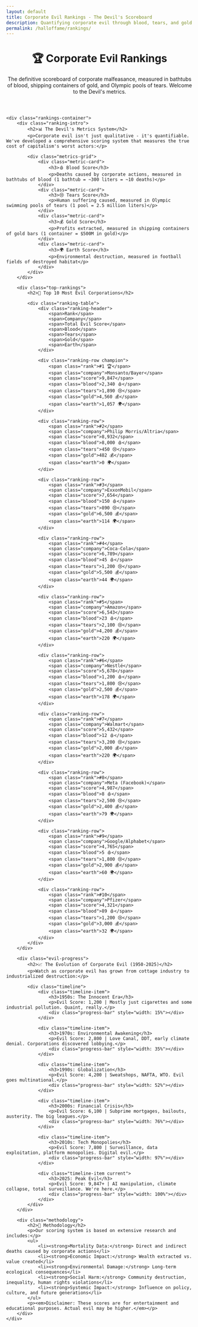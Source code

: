 ```yaml
---
layout: default
title: Corporate Evil Rankings - The Devil's Scoreboard
description: Quantifying corporate evil through blood, tears, and gold - the definitive ranking of capitalism's worst actors
permalink: /halloffame/rankings/
---
```


<link rel="stylesheet" href="{{ '/assets/css/index-pages.css' | relative_url }}">

<div class="index-page">
    <header class="page-header">
        <h1>🏆 Corporate Evil Rankings</h1>
        <p class="page-description">The definitive scoreboard of corporate malfeasance, measured in bathtubs of blood, shipping containers of gold, and Olympic pools of tears. Welcome to the Devil's metrics.</p>
    </header>

    <div class="rankings-container">
        <div class="ranking-intro">
            <h2>📊 The Devil's Metrics System</h2>
            <p>Corporate evil isn't just qualitative - it's quantifiable. We've developed a comprehensive scoring system that measures the true cost of capitalism's worst actors:</p>

            <div class="metrics-grid">
                <div class="metric-card">
                    <h3>🩸 Blood Score</h3>
                    <p>Deaths caused by corporate actions, measured in bathtubs of blood (1 bathtub = ~300 liters = ~10 deaths)</p>
                </div>
                <div class="metric-card">
                    <h3>😢 Tears Score</h3>
                    <p>Human suffering caused, measured in Olympic swimming pools of tears (1 pool = 2.5 million liters)</p>
                </div>
                <div class="metric-card">
                    <h3>💰 Gold Score</h3>
                    <p>Profits extracted, measured in shipping containers of gold bars (1 container = $500M in gold)</p>
                </div>
                <div class="metric-card">
                    <h3>🌍 Earth Score</h3>
                    <p>Environmental destruction, measured in football fields of destroyed habitat</p>
                </div>
            </div>
        </div>

        <div class="top-rankings">
            <h2>👑 Top 10 Most Evil Corporations</h2>

            <div class="ranking-table">
                <div class="ranking-header">
                    <span>Rank</span>
                    <span>Company</span>
                    <span>Total Evil Score</span>
                    <span>Blood</span>
                    <span>Tears</span>
                    <span>Gold</span>
                    <span>Earth</span>
                </div>

                <div class="ranking-row champion">
                    <span class="rank">#1 🏆</span>
                    <span class="company">Monsanto/Bayer</span>
                    <span class="score">9,847</span>
                    <span class="blood">2,340 🩸</span>
                    <span class="tears">1,890 😢</span>
                    <span class="gold">4,560 💰</span>
                    <span class="earth">1,057 🌍</span>
                </div>

                <div class="ranking-row">
                    <span class="rank">#2</span>
                    <span class="company">Philip Morris/Altria</span>
                    <span class="score">8,932</span>
                    <span class="blood">8,000 🩸</span>
                    <span class="tears">450 😢</span>
                    <span class="gold">482 💰</span>
                    <span class="earth">0 🌍</span>
                </div>

                <div class="ranking-row">
                    <span class="rank">#3</span>
                    <span class="company">ExxonMobil</span>
                    <span class="score">7,654</span>
                    <span class="blood">150 🩸</span>
                    <span class="tears">890 😢</span>
                    <span class="gold">6,500 💰</span>
                    <span class="earth">114 🌍</span>
                </div>

                <div class="ranking-row">
                    <span class="rank">#4</span>
                    <span class="company">Coca-Cola</span>
                    <span class="score">6,789</span>
                    <span class="blood">45 🩸</span>
                    <span class="tears">1,200 😢</span>
                    <span class="gold">5,500 💰</span>
                    <span class="earth">44 🌍</span>
                </div>

                <div class="ranking-row">
                    <span class="rank">#5</span>
                    <span class="company">Amazon</span>
                    <span class="score">6,543</span>
                    <span class="blood">23 🩸</span>
                    <span class="tears">2,100 😢</span>
                    <span class="gold">4,200 💰</span>
                    <span class="earth">220 🌍</span>
                </div>

                <div class="ranking-row">
                    <span class="rank">#6</span>
                    <span class="company">Nestlé</span>
                    <span class="score">5,678</span>
                    <span class="blood">1,200 🩸</span>
                    <span class="tears">1,800 😢</span>
                    <span class="gold">2,500 💰</span>
                    <span class="earth">178 🌍</span>
                </div>

                <div class="ranking-row">
                    <span class="rank">#7</span>
                    <span class="company">Walmart</span>
                    <span class="score">5,432</span>
                    <span class="blood">12 🩸</span>
                    <span class="tears">3,200 😢</span>
                    <span class="gold">2,000 💰</span>
                    <span class="earth">220 🌍</span>
                </div>

                <div class="ranking-row">
                    <span class="rank">#8</span>
                    <span class="company">Meta (Facebook)</span>
                    <span class="score">4,987</span>
                    <span class="blood">8 🩸</span>
                    <span class="tears">2,500 😢</span>
                    <span class="gold">2,400 💰</span>
                    <span class="earth">79 🌍</span>
                </div>

                <div class="ranking-row">
                    <span class="rank">#9</span>
                    <span class="company">Google/Alphabet</span>
                    <span class="score">4,765</span>
                    <span class="blood">5 🩸</span>
                    <span class="tears">1,800 😢</span>
                    <span class="gold">2,900 💰</span>
                    <span class="earth">60 🌍</span>
                </div>

                <div class="ranking-row">
                    <span class="rank">#10</span>
                    <span class="company">Pfizer</span>
                    <span class="score">4,321</span>
                    <span class="blood">89 🩸</span>
                    <span class="tears">1,200 😢</span>
                    <span class="gold">3,000 💰</span>
                    <span class="earth">32 🌍</span>
                </div>
            </div>
        </div>

        <div class="evil-progress">
            <h2>📈 The Evolution of Corporate Evil (1950-2025)</h2>
            <p>Watch as corporate evil has grown from cottage industry to industrialized destruction:</p>

            <div class="timeline">
                <div class="timeline-item">
                    <h3>1950s: The Innocent Era</h3>
                    <p>Evil Score: 1,200 | Mostly just cigarettes and some industrial pollution. Quaint, really.</p>
                    <div class="progress-bar" style="width: 15%"></div>
                </div>

                <div class="timeline-item">
                    <h3>1970s: Environmental Awakening</h3>
                    <p>Evil Score: 2,800 | Love Canal, DDT, early climate denial. Corporations discovered lobbying.</p>
                    <div class="progress-bar" style="width: 35%"></div>
                </div>

                <div class="timeline-item">
                    <h3>1990s: Globalization</h3>
                    <p>Evil Score: 4,200 | Sweatshops, NAFTA, WTO. Evil goes multinational.</p>
                    <div class="progress-bar" style="width: 52%"></div>
                </div>

                <div class="timeline-item">
                    <h3>2000s: Financial Crisis</h3>
                    <p>Evil Score: 6,100 | Subprime mortgages, bailouts, austerity. The big leagues.</p>
                    <div class="progress-bar" style="width: 76%"></div>
                </div>

                <div class="timeline-item">
                    <h3>2010s: Tech Monopolies</h3>
                    <p>Evil Score: 7,800 | Surveillance, data exploitation, platform monopolies. Digital evil.</p>
                    <div class="progress-bar" style="width: 97%"></div>
                </div>

                <div class="timeline-item current">
                    <h3>2025: Peak Evil</h3>
                    <p>Evil Score: 9,847+ | AI manipulation, climate collapse, total surveillance. We're here.</p>
                    <div class="progress-bar" style="width: 100%"></div>
                </div>
            </div>
        </div>

        <div class="methodology">
            <h2>🔬 Methodology</h2>
            <p>Our scoring system is based on extensive research and includes:</p>
            <ul>
                <li><strong>Mortality Data:</strong> Direct and indirect deaths caused by corporate actions</li>
                <li><strong>Economic Impact:</strong> Wealth extracted vs. value created</li>
                <li><strong>Environmental Damage:</strong> Long-term ecological consequences</li>
                <li><strong>Social Harm:</strong> Community destruction, inequality, human rights violations</li>
                <li><strong>Systemic Impact:</strong> Influence on policy, culture, and future generations</li>
            </ul>
            <p><em>Disclaimer: These scores are for entertainment and educational purposes. Actual evil may be higher.</em></p>
        </div>
    </div>
</div>

<style>
.rankings-container {
    max-width: 1200px;
    margin: 0 auto;
}

.metrics-grid {
    display: grid;
    grid-template-columns: repeat(auto-fit, minmax(250px, 1fr));
    gap: 1rem;
    margin: 2rem 0;
}

.metric-card {
    background: var(--card-background, #f8f9fa);
    border: 1px solid var(--border-color, #e9ecef);
    border-radius: 8px;
    padding: 1.5rem;
    text-align: center;
}

.metric-card h3 {
    margin-top: 0;
    color: var(--brand-color, #2a7ae2);
}

.ranking-table {
    background: white;
    border-radius: 8px;
    overflow: hidden;
    box-shadow: 0 2px 10px rgba(0,0,0,0.1);
    margin: 2rem 0;
}

.ranking-header {
    display: grid;
    grid-template-columns: 60px 2fr 1fr 1fr 1fr 1fr 1fr;
    background: var(--brand-color, #2a7ae2);
    color: white;
    padding: 1rem;
    font-weight: bold;
    gap: 1rem;
}

.ranking-row {
    display: grid;
    grid-template-columns: 60px 2fr 1fr 1fr 1fr 1fr 1fr;
    padding: 1rem;
    border-bottom: 1px solid #e9ecef;
    align-items: center;
    gap: 1rem;
}

.ranking-row.champion {
    background: linear-gradient(135deg, #ffd700, #ffed4e);
    font-weight: bold;
}

.ranking-row:hover {
    background: #f8f9fa;
}

.rank {
    font-weight: bold;
    color: var(--brand-color, #2a7ae2);
}

.score {
    font-weight: bold;
    font-size: 1.2em;
    color: #dc3545;
}

.timeline {
    position: relative;
    padding-left: 2rem;
}

.timeline-item {
    position: relative;
    padding: 1.5rem 0;
    border-left: 3px solid var(--brand-color, #2a7ae2);
}

.timeline-item::before {
    content: '';
    position: absolute;
    left: -8px;
    top: 1.5rem;
    width: 14px;
    height: 14px;
    border-radius: 50%;
    background: var(--brand-color, #2a7ae2);
}

.timeline-item.current::before {
    background: #dc3545;
    box-shadow: 0 0 10px rgba(220, 53, 69, 0.5);
}

.progress-bar {
    height: 8px;
    background: var(--brand-color, #2a7ae2);
    border-radius: 4px;
    margin-top: 0.5rem;
    transition: width 0.3s ease;
}

@media (max-width: 768px) {
    .ranking-header,
    .ranking-row {
        grid-template-columns: 50px 1fr;
        gap: 0.5rem;
    }

    .ranking-header span:not(:first-child):not(:nth-child(2)) {
        display: none;
    }

    .ranking-row .rank,
    .ranking-row .company,
    .ranking-row .score {
        grid-column: span 1;
    }

    .ranking-row span:not(.rank):not(.company):not(.score) {
        display: none;
    }
}
</style>
